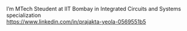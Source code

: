 I’m MTech Steudent at IIT Bombay in Integrated Circuits and Systems specialization                                                  
https://www.linkedin.com/in/prajakta-yeola-0569551b5

<!---
Prajakta-Yeola/Prajakta-Yeola is a ✨ special ✨ repository because its `README.md` (this file) appears on your GitHub profile.
You can click the Preview link to take a look at your changes.
--->
